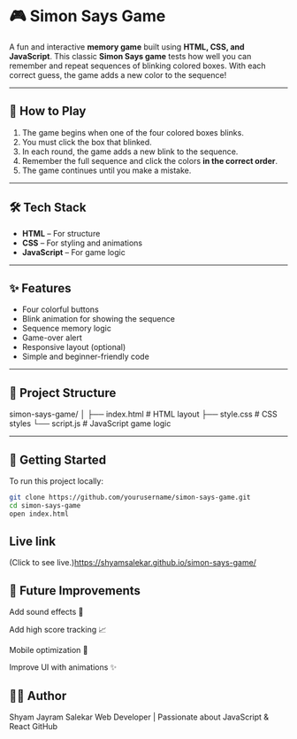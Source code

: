 # 🎮 Simon Says Game

A fun and interactive **memory game** built using **HTML, CSS, and JavaScript**. This classic **Simon Says game** tests how well you can remember and repeat sequences of blinking colored boxes. With each correct guess, the game adds a new color to the sequence!

---

## 🧠 How to Play

1. The game begins when one of the four colored boxes blinks.
2. You must click the box that blinked.
3. In each round, the game adds a new blink to the sequence.
4. Remember the full sequence and click the colors **in the correct order**.
5. The game continues until you make a mistake.

---

## 🛠️ Tech Stack

- **HTML** – For structure
- **CSS** – For styling and animations
- **JavaScript** – For game logic

---

## ✨ Features

- Four colorful buttons
- Blink animation for showing the sequence
- Sequence memory logic
- Game-over alert
- Responsive layout (optional)
- Simple and beginner-friendly code

---

## 📂 Project Structure
simon-says-game/
│
├── index.html      # HTML layout
├── style.css       # CSS styles
└── script.js       # JavaScript game logic


---
## 🚀 Getting Started

To run this project locally:

```bash
git clone https://github.com/yourusername/simon-says-game.git
cd simon-says-game
open index.html 
``` 

## Live link 
(Click to see live.)https://shyamsalekar.github.io/simon-says-game/

## 📌 Future Improvements

Add sound effects 🎵

Add high score tracking 📈

Mobile optimization 📱

Improve UI with animations ✨

## 🧑‍💻 Author
Shyam Jayram Salekar
Web Developer |  Passionate about JavaScript & React
GitHub